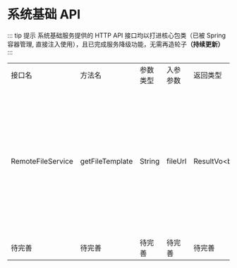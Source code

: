 # 系统基础 API

::: tip 提示
系统基础服务提供的 HTTP API 接口均以打进核心包类（已被 Spring 容器管理, 直接注入使用），且已完成服务降级功能，无需再造轮子<b>（持续更新）</b>
:::

<table>
  <tr>
    <td>接口名</td>
	<td>方法名</td>
	<td>参数类型</td>
	<td>入参参数</td>
	<td>返回类型</td>
	<td>说明</td>
  </tr>
  <tr>
    <td>RemoteFileService</td>
	<td>getFileTemplate</td>
	<td>String</td>
	<td>fileUrl</td>
	<td>ResultVo&lt;byte[]&gt;</td>
	<td>获取模板文件的字节数组, 用于模板下载 HTTP 服务间接口调用</td>
  </tr>
  <tr>
    <td>待完善</td>
	<td>待完善</td>
	<td>待完善</td>
	<td>待完善</td>
	<td>待完善</td>
	<td>待完善</td>
  </tr>
</table>